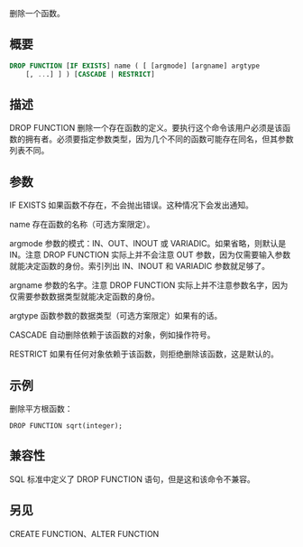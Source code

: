 删除一个函数。

## 概要

```sql
DROP FUNCTION [IF EXISTS] name ( [ [argmode] [argname] argtype 
    [, ...] ] ) [CASCADE | RESTRICT]
```

## 描述

DROP FUNCTION 删除一个存在函数的定义。要执行这个命令该用户必须是该函数的拥有者。必须要指定参数类型，因为几个不同的函数可能存在同名，但其参数列表不同。

## 参数

IF EXISTS
如果函数不存在，不会抛出错误。这种情况下会发出通知。

name
存在函数的名称（可选方案限定）。

argmode
参数的模式：IN、OUT、INOUT 或 VARIADIC。如果省略，则默认是 IN。注意 DROP FUNCTION 实际上并不会注意 OUT 参数，因为仅需要输入参数就能决定函数的身份。索引列出 IN、INOUT 和 VARIADIC 参数就足够了。

argname
参数的名字。注意 DROP FUNCTION 实际上并不注意参数名字，因为仅需要参数数据类型就能决定函数的身份。

argtype
函数参数的数据类型（可选方案限定）如果有的话。

CASCADE
自动删除依赖于该函数的对象，例如操作符号。

RESTRICT
如果有任何对象依赖于该函数，则拒绝删除该函数，这是默认的。

## 示例

删除平方根函数：

```
DROP FUNCTION sqrt(integer);
```

## 兼容性
SQL 标准中定义了 DROP FUNCTION 语句，但是这和该命令不兼容。

## 另见
CREATE FUNCTION、ALTER FUNCTION
